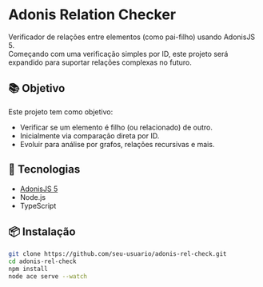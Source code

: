 # Adonis Relation Checker

Verificador de relações entre elementos (como pai-filho) usando AdonisJS 5.  
Começando com uma verificação simples por ID, este projeto será expandido para suportar relações complexas no futuro.

## 📚 Objetivo

Este projeto tem como objetivo:

- Verificar se um elemento é filho (ou relacionado) de outro.
- Inicialmente via comparação direta por ID.
- Evoluir para análise por grafos, relações recursivas e mais.

## 🚀 Tecnologias

- [AdonisJS 5](https://adonisjs.com/)
- Node.js
- TypeScript

## 📦 Instalação

```bash
git clone https://github.com/seu-usuario/adonis-rel-check.git
cd adonis-rel-check
npm install
node ace serve --watch
